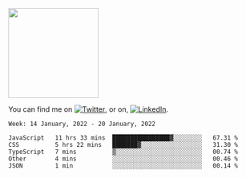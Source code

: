 <!-- ![visitors](https://visitor-badge.glitch.me/badge?page_id=page.id) -->

<img height="180em" src="https://github-readme-stats.vercel.app/api?username=alihernandez&show_icons=true&hide_border=true&&count_private=true&include_all_commits=true" />

<!-- Actual text -->

You can find me on [![Twitter][1.2]][1], or on, [![LinkedIn][2.2]][2].

<!-- Icons -->

[1.2]: http://i.imgur.com/wWzX9uB.png (twitter icon without padding)
[2.2]: https://raw.githubusercontent.com/MartinHeinz/MartinHeinz/master/linkedin-3-16.png (LinkedIn icon without padding)

<!-- Links to your social media accounts -->

[1]: https://twitter.com/phantomramen
[2]: https://www.linkedin.com/in/ali-hernandez-96b1b71a9/

<!--START_SECTION:waka-->
```text
Week: 14 January, 2022 - 20 January, 2022

JavaScript   11 hrs 33 mins  ████████████████▓░░░░░░░░   67.31 % 
CSS          5 hrs 22 mins   ███████▓░░░░░░░░░░░░░░░░░   31.30 % 
TypeScript   7 mins          ▒░░░░░░░░░░░░░░░░░░░░░░░░   00.74 % 
Other        4 mins          ░░░░░░░░░░░░░░░░░░░░░░░░░   00.46 % 
JSON         1 min           ░░░░░░░░░░░░░░░░░░░░░░░░░   00.14 % 
```
<!--END_SECTION:waka-->

